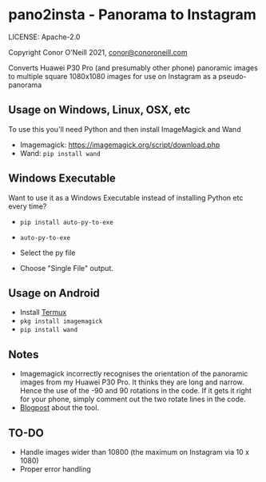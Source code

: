 # pano2insta - Panorama to Instagram

LICENSE: Apache-2.0

Copyright Conor O'Neill 2021, conor@conoroneill.com

Converts Huawei P30 Pro (and presumably other phone) panoramic images to multiple square 1080x1080 images for use on Instagram as a pseudo-panorama

## Usage on Windows, Linux, OSX, etc

To use this you'll need Python and then install ImageMagick and Wand

* Imagemagick: https://imagemagick.org/script/download.php
* Wand: `pip install wand`

## Windows Executable

Want to use it as a Windows Executable instead of installing Python etc every time?

* `pip install auto-py-to-exe`
* `auto-py-to-exe`

* Select the py file
* Choose "Single File" output.

## Usage on Android
* Install [Termux](https://termux.com/)
* `pkg install imagemagick`
* `pip install wand`

## Notes
* Imagemagick incorrectly recognises the orientation of the panoramic images from my Huawei P30 Pro. It thinks they are long and narrow. Hence the use of the -90 and 90 rotations in the code. If it gets it right for your phone, simply comment out the two rotate lines in the code.
* [Blogpost](https://conoroneill.net/2021/07/12/pano2insta-panoramic-photo-to-instagram-converter/) about the tool.

## TO-DO
* Handle images wider than 10800 (the maximum on Instagram via 10 x 1080)
* Proper error handling

